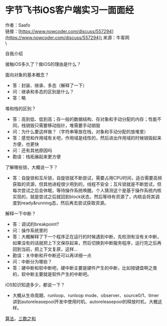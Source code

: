 # 字节飞书iOS客户端实习一面面经

作者：Saafo\
链接：[https://www.nowcoder.com/discuss/557294](https://www.nowcoder.com/discuss/557294)\
来源：牛客网\
\


自我介绍

接触iOS多久了？做iOS的理由是什么？

面向对象的基本概念？

* 答：封装、继承、多态（解释了一下）
* 问：继承和多态的区别是什么？
* 答：略

堆和栈的区别？

* 答：高到低、低到高；存一般的数据结构、存对象和手动分配的内存；性能不同，栈销毁只需要移动指针，堆需要手动销毁
* 问：为什么要这样做？（字符串等放在栈，对象和手动分配的放堆里）
* 答：感觉和作用域有关吧，作用域是线性的，然后进出作用域的时候销毁起来方便，也更快
* 问：还有其他原因吗
* 勘误：栈拓展起来更方便

了解哪些锁，大概说一下？

* 答：自旋锁和互斥锁，自旋锁就不断尝试，需要占用CPU时间，适合需要高频获取的资源，但其他进程很少用到的，线程不安全；互斥锁就是不断尝试，但每次尝试之后会休眠，等待操作系统唤醒。个人猜测这个是基于操作系统内核实现的，就是尝试之后就回到block状态，然后等待有资源了，内核会将其调度到ready\&running态，然后再去尝试获取资源。

解释一下中断？

* 答：调试的breakpoint?
* 问：操作系统里的
* 答：大概解释了下一个程序正在运行的时候遇到中断，先检测有没有关中断，如果没有的话就把上下文保存起来，然后切换到中断服务程序，运行完之后再回到当前，把上下文复原，这样...
* 勘误：关中断和开中断还可以再详细一点
* 问：中断分为哪些？
* 答：硬中断和软中断吧，硬中断主要是硬件产生的中断，比如按键盘啊之类的，软中断主要就是软件产生的中断吧。

iOS知识知道多少，都说一下？

* 大概从生命周期、runloop、runloop mode、observer、source0/1、timer讲到autoreleasepool开发中使用时机、autoreleasepool的释放时机，大概这样。

[算法](https://app.gitbook.com/jump/super-jump/word?word=%E7%AE%97%E6%B3%95)，[三数之和](https://app.gitbook.com/jump/super-jump/practice?questionId=731)
